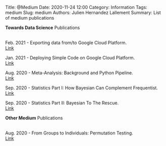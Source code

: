 Title: @Medium
Date: 2020-11-24 12:00
Category: Information
Tags: medium
Slug: medium
Authors: Julien Hernandez Lallement
Summary: List of medium publications

**Towards Data Science** Publications <br><br>

Feb. 2021 - Exporting data from/to Google Cloud Platform. <br>
[Link](https://towardsdatascience.com/exporting-data-from-google-cloud-platform-72cbe69de695) <br>

Jan. 2021 - Deploying Simple Code on Google Cloud Platform. <br>
[Link](https://towardsdatascience.com/deploying-simple-code-on-google-cloud-2cb3d50f7d33) <br>

Aug. 2020 - Meta-Analysis: Background and Python Pipeline. <br>
[Link](https://towardsdatascience.com/meta-analysis-background-and-python-pipeline-bccaf4fde362) <br>

Sep. 2020 - Statistics Part I: How Bayesian Can Complement Frequentist. <br>
[Link](https://towardsdatascience.com/statistics-how-bayesian-can-complement-frequentist-9ff171bb6396) <br>

Sep. 2020 - Statistics Part II: Bayesian To The Rescue. <br>
[Link](https://towardsdatascience.com/statistics-part-ii-bayesian-to-the-rescue-877cc18c8bfd) <br>

**Other Medium** Publications <br><br>

Aug. 2020 - From Groups to Individuals: Permutation Testing. <br>
[Link](https://medium.com/swlh/from-groups-to-individuals-perm-8967a2a04a9e) <br>